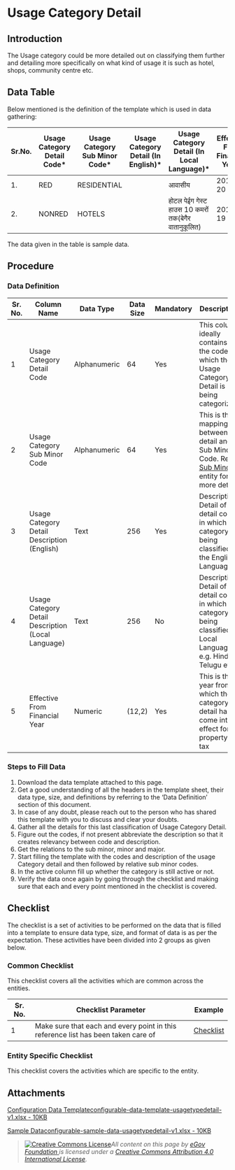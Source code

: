 # Usage Category Detail

## Introduction <a href="#introduction" id="introduction"></a>

The Usage category could be more detailed out on classifying them further and detailing more specifically on what kind of usage it is such as hotel, shops, community centre etc.

## Data Table <a href="#data-table" id="data-table"></a>

Below mentioned is the definition of the template which is used in data gathering:

| Sr.No. | Usage Category Detail Code\* | Usage Category Sub Minor Code\* | Usage Category Detail (In English)\* | Usage Category Detail (In Local Language)\*         | Effective From Financial Year\* |
| ------ | ---------------------------- | ------------------------------- | ------------------------------------ | --------------------------------------------------- | ------------------------------- |
| 1.     | RED                          | RESIDENTIAL                     | ​                                    | आवासीय                                              | 2019-20                         |
| 2.     | NONRED                       | HOTELS                          | ​                                    | होटल पेईग गेस्ट हाउस 10 कमरों तक(बेगैर वातानुकूलित) | 2018-19                         |

The data given in the table is sample data.

## Procedure <a href="#procedure" id="procedure"></a>

### Data Definition <a href="#data-definition" id="data-definition"></a>

| Sr. No. | Column Name                                        | Data Type    | Data Size | Mandatory | Description                                                                                                                  |
| ------- | -------------------------------------------------- | ------------ | --------- | --------- | ---------------------------------------------------------------------------------------------------------------------------- |
| 1       | Usage Category Detail Code                         | Alphanumeric | 64        | Yes       | This column ideally contains the code for which the Usage Category Detail is being categorized                               |
| 2       | Usage Category Sub Minor Code                      | Alphanumeric | 64        | Yes       | This is the mapping between detail and Sub Minor Code. Refer [Sub Minor](usage-category-sub-minor.md) entity for more detail |
| 3       | Usage Category Detail Description (English)        | Text         | 256       | Yes       | Description/ Detail of the detail code in which the category is being classified in the English Language                     |
| 4       | Usage Category Detail Description (Local Language) | Text         | 256       | No        | Description/ Detail of the detail code in which the category is being classified in Local Language. e.g. Hindi, Telugu etc.  |
| 5       | Effective From Financial Year                      | Numeric      | (12,2)    | Yes       | This is the year from which the category detail has come into effect for property tax                                        |

### Steps to Fill Data <a href="#steps-to-fill-data" id="steps-to-fill-data"></a>

1. Download the data template attached to this page.
2. Get a good understanding of all the headers in the template sheet, their data type, size, and definitions by referring to the ‘Data Definition’ section of this document.
3. In case of any doubt, please reach out to the person who has shared this template with you to discuss and clear your doubts.
4. Gather all the details for this last classification of Usage Category Detail.
5. Figure out the codes, if not present abbreviate the description so that it creates relevancy between code and description.
6. Get the relations to the sub minor, minor and major.
7. Start filling the template with the codes and description of the usage Category detail and then followed by relative sub minor codes.
8. In the active column fill up whether the category is still active or not.
9. Verify the data once again by going through the checklist and making sure that each and every point mentioned in the checklist is covered.

## Checklist <a href="#checklist" id="checklist"></a>

The checklist is a set of activities to be performed on the data that is filled into a template to ensure data type, size, and format of data is as per the expectation. These activities have been divided into 2 groups as given below.

### Common Checklist <a href="#common-checklist" id="common-checklist"></a>

This checklist covers all the activities which are common across the entities.

| Sr. No. | Checklist Parameter                                                               | Example                                                                                                                      |
| ------- | --------------------------------------------------------------------------------- | ---------------------------------------------------------------------------------------------------------------------------- |
| 1       | Make sure that each and every point in this reference list has been taken care of | ​[Checklist](https://docs.digit.org/configure-digit/configuring-master-data-templates/module-setup/common-config/checklist)​ |

### Entity Specific Checklist <a href="#entity-specific-checklist" id="entity-specific-checklist"></a>

This checklist covers the activities which are specific to the entity.

## Attachments <a href="#attachments" id="attachments"></a>

[Configuration Data Templateconfigurable-data-template-usagetypedetail-v1.xlsx - 10KB](https://firebasestorage.googleapis.com/v0/b/gitbook-28427.appspot.com/o/assets%2F-MERG\_iQW5oN4ukgXP8K%2Fsync%2F6942cf6eb9a3a155480fc89f6271a56d025d04a8.xlsx?generation=1602050610030130\&alt=media)

[Sample Dataconfigurable-sample-data-usagetypedetail-v1.xlsx - 10KB](https://firebasestorage.googleapis.com/v0/b/gitbook-28427.appspot.com/o/assets%2F-MERG\_iQW5oN4ukgXP8K%2Fsync%2Fa14493959f0f79290a17dc024f39ffecaa73b68f.xlsx?generation=1602050610091898\&alt=media)

> [![Creative Commons License](https://i.creativecommons.org/l/by/4.0/80x15.png)](http://creativecommons.org/licenses/by/4.0/)_All content on this page by_ [_eGov Foundation_ ](https://egov.org.in/)_is licensed under a_ [_Creative Commons Attribution 4.0 International License_](http://creativecommons.org/licenses/by/4.0/)_._

